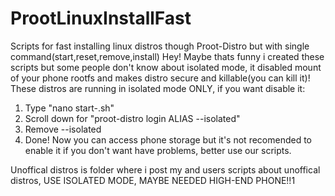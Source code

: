 # ProotLinuxInstallFast
Scripts for fast installing linux distros though Proot-Distro but with single command(start,reset,remove,install)
Hey! Maybe thats funny i created these scripts but some people don't know about isolated mode, it disabled mount of your phone rootfs and makes distro secure and killable(you can kill it)!
These distros are running in isolated mode ONLY, if you want disable it:
1. Type "nano start-<distro>.sh"
2. Scroll down for "proot-distro login ALIAS --isolated"
3. Remove --isolated
4. Done! Now you can access phone storage but it's not recomended to enable it if you don't want have problems, better use our scripts.

Unoffical distros is folder where i post my and users scripts about unoffical distros, USE ISOLATED MODE, MAYBE NEEDED HIGH-END PHONE!!1
